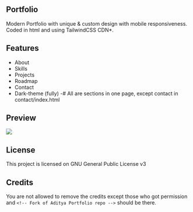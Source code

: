 ## Portfolio
Modern Portfolio with unique & custom design with mobile responsiveness. Coded in html and using TailwindCSS CDN*.

## Features
- About
- Skills
- Projects
- Roadmap
- Contact
- Dark-theme (fully)
-# All are sections in one page, except contact in contact/index.html

## Preview
<img src="https://adityalol.rf.gd/bgw.png">

## License
This project is licensed on GNU General Public License v3

## Credits
You are not allowed to remove the credits except those who got permission and `<!-- Fork of Aditya Portfolio repo -->` should be there.
